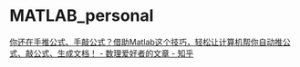 # MATLAB_personal
[你还在手推公式、手敲公式？借助Matlab这个技巧，轻松让计算机帮你自动推公式、敲公式、生成文档！ - 数理爱好者的文章 - 知乎](https://zhuanlan.zhihu.com/p/700581949)
